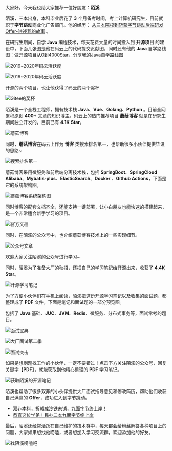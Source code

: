 大家好，今天我也给大家推荐一位好朋友：**陌溪**

陌溪，三本出身，本科毕业后花了 **3** 个月备考时间，考上计算机研究生，目前就职于**字节跳动**商业化广告部门。他的经历： [从三本院校到斩获字节跳动后端研发Offer-讲述我的故事](https://mp.weixin.qq.com/s/c4rR_aWpmNNFGn-mZBLWYg) 。

在研究生期间，自学 **Java** 编程技术，每天花费大量的时间投入到 **开源项目** 的建设中，下面几张图是他在码云上的代码提交贡献图，同时还有他的 **Java** 自学路线图：[做开源项目从0到4000Star，分享我的Java自学路线图](https://mp.weixin.qq.com/s/c4rR_aWpmNNFGn-mZBLWYg)

![2019~2020年码云活跃度](images/image-20211212222016936.png)

![2019~2020年码云活跃度](images/image-20211212222033059.png)

开源的两个项目，也让他获得了码云的两个奖杯

![Gitee的奖杯](images/image-20211213084120345.png)

陌溪是一个全栈工程师，拥有技术栈 **Java**、**Vue**、**Golang**、**Python** 。目前全网累积原创 **400+** 文章的知识博主。码云上的热门推荐项目  **蘑菇博客** 就是在研究生期间独立开发的，目前已有 **4.1K** **Star**。

![蘑菇博客](images/image-20211212222609401.png)

同时，**蘑菇博客**在码云上作为 **博客** 类搜索排名第一，也帮助很多小伙伴提供毕设的思路~

![搜索排名第一](images/image-20211212223505216.png)

蘑菇博客采用微服务和前后端分离技术栈，包括 **SpringBoot**、**SpringCloud Alibaba**、**Mybatis-plus**、**ElasticSearch**、**Docker** 、**Github Actions**，下面是它的系统架构图。

![蘑菇博客系统架构图](images/server.jpg)

同时博客的配套文档齐全，还能支持一键部署，让小白朋友也能快速的搭建起来，是一个非常适合新手学习的项目。

![官方文档](images/image-20211212223423702.png)

同时，在陌溪的公众号中，也介绍蘑菇博客技术上的一些实现细节。

![公众号文章](images/image-20211213083209694.png)

欢迎大家关注陌溪的公众号进行学习~



同时，陌溪为了准备大厂的秋招，还把自己的学习笔记给开源出来，收获了 **4.4K** **Star**。

![开源学习笔记](images/image-20211212223901968.png)

为了方便小伙伴们在手机上阅读，陌溪把这份开源学习笔记以及收集的面试题，都整理成了 **PDF** 文件，下面是笔记和面试题的一部分预览图。

包括了 **Java** 基础、**JUC**、**JVM**、**Redis**、微服务、分布式事务等，面试常考的题目。

![面试宝典](images/image-20211212224843962.png)

![大厂面试第二季](images/image-20211212225050776.png)

![面试突击](images/image-20211212225211955.png)

如果是想刷题找工作的小伙伴，一定不要错过！点击下方关注陌溪的公众号，回复关键字【**PDF**】，就能获取到他精心整理的 **PDF** 学习笔记。

![获取陌溪的开源笔记](https://gitee.com/moxi159753/LearningNotes/raw/master/doc/images/qq/%E8%8E%B7%E5%8F%96PDF.jpg)

陌溪也帮助了很多双非的小伙伴提供大厂面试指导意见和修改简历，帮助他们收获自己满意的 **Offer**，成功进入到字节跳动。

- [双非本科，折戟成沙铁未销，九面字节终上岸！](https://mp.weixin.qq.com/s/SRf2f8wFFyjz2BUUXD_pmg)
- [恭喜这位学弟！民办二本九面字节终上岸](https://mp.weixin.qq.com/s/mE8AjQdQP8cgsWPVUbLBHA)

最后，陌溪还经常活跃在自己维护的技术群中，每天都会给粉丝解答各种项目上的问题，大家如果想找他唠嗑，或者想加入学习交流群，欢迎添加他的好友。

![找陌溪唠嗑吧](images/image-20211212233442643.png)
